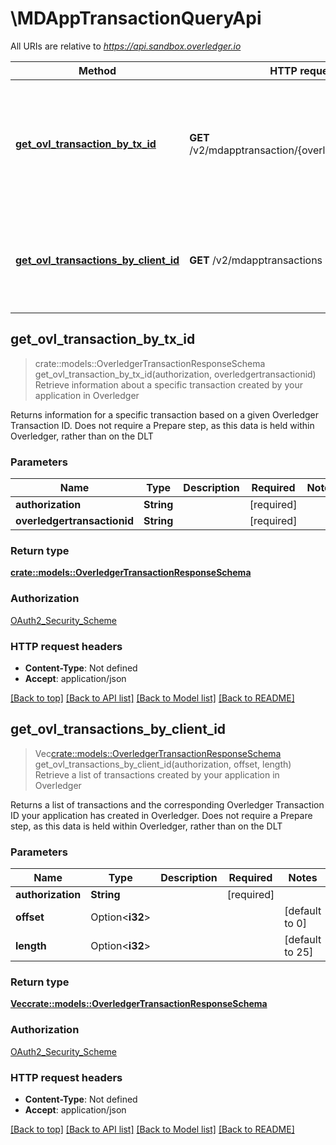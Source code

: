 # \MDAppTransactionQueryApi

All URIs are relative to *https://api.sandbox.overledger.io*

Method | HTTP request | Description
------------- | ------------- | -------------
[**get_ovl_transaction_by_tx_id**](MDAppTransactionQueryApi.md#get_ovl_transaction_by_tx_id) | **GET** /v2/mdapptransaction/{overledgertransactionid} | Retrieve information about a specific transaction created by your application in Overledger
[**get_ovl_transactions_by_client_id**](MDAppTransactionQueryApi.md#get_ovl_transactions_by_client_id) | **GET** /v2/mdapptransactions | Retrieve a list of transactions created by your application in Overledger



## get_ovl_transaction_by_tx_id

> crate::models::OverledgerTransactionResponseSchema get_ovl_transaction_by_tx_id(authorization, overledgertransactionid)
Retrieve information about a specific transaction created by your application in Overledger

Returns information for a specific transaction based on a given Overledger Transaction ID. Does not require a Prepare step, as this data is held within Overledger, rather than on the DLT

### Parameters


Name | Type | Description  | Required | Notes
------------- | ------------- | ------------- | ------------- | -------------
**authorization** | **String** |  | [required] |
**overledgertransactionid** | **String** |  | [required] |

### Return type

[**crate::models::OverledgerTransactionResponseSchema**](OverledgerTransactionResponseSchema.md)

### Authorization

[OAuth2_Security_Scheme](../README.md#OAuth2_Security_Scheme)

### HTTP request headers

- **Content-Type**: Not defined
- **Accept**: application/json

[[Back to top]](#) [[Back to API list]](../README.md#documentation-for-api-endpoints) [[Back to Model list]](../README.md#documentation-for-models) [[Back to README]](../README.md)


## get_ovl_transactions_by_client_id

> Vec<crate::models::OverledgerTransactionResponseSchema> get_ovl_transactions_by_client_id(authorization, offset, length)
Retrieve a list of transactions created by your application in Overledger

Returns a list of transactions and the corresponding Overledger Transaction ID your application has created in Overledger. Does not require a Prepare step, as this data is held within Overledger, rather than on the DLT

### Parameters


Name | Type | Description  | Required | Notes
------------- | ------------- | ------------- | ------------- | -------------
**authorization** | **String** |  | [required] |
**offset** | Option<**i32**> |  |  |[default to 0]
**length** | Option<**i32**> |  |  |[default to 25]

### Return type

[**Vec<crate::models::OverledgerTransactionResponseSchema>**](OverledgerTransactionResponseSchema.md)

### Authorization

[OAuth2_Security_Scheme](../README.md#OAuth2_Security_Scheme)

### HTTP request headers

- **Content-Type**: Not defined
- **Accept**: application/json

[[Back to top]](#) [[Back to API list]](../README.md#documentation-for-api-endpoints) [[Back to Model list]](../README.md#documentation-for-models) [[Back to README]](../README.md)

